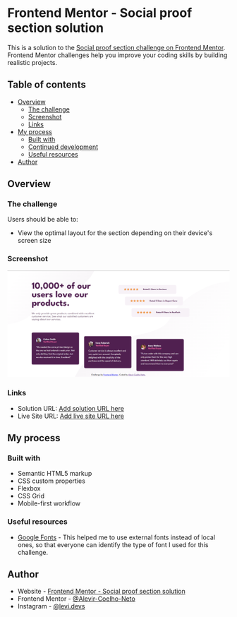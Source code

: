 # Frontend Mentor - Social proof section solution

This is a solution to the [Social proof section challenge on Frontend Mentor](https://www.frontendmentor.io/challenges/social-proof-section-6e0qTv_bA). Frontend Mentor challenges help you improve your coding skills by building realistic projects. 

## Table of contents

- [Overview](#overview)
  - [The challenge](#the-challenge)
  - [Screenshot](#screenshot)
  - [Links](#links)
- [My process](#my-process)
  - [Built with](#built-with)
  - [Continued development](#continued-development)
  - [Useful resources](#useful-resources)
- [Author](#author)

## Overview

### The challenge

Users should be able to:

- View the optimal layout for the section depending on their device's screen size

### Screenshot

![](./src/images/image.png)

### Links

- Solution URL: [Add solution URL here](https://your-solution-url.com)
- Live Site URL: [Add live site URL here](https://your-live-site-url.com)

## My process

### Built with

- Semantic HTML5 markup
- CSS custom properties
- Flexbox
- CSS Grid
- Mobile-first workflow

### Useful resources

- [Google Fonts](https://fonts.google.com/) - This helped me to use external fonts instead of local ones, so that everyone can identify the type of font I used for this challenge.

## Author

- Website - [Frontend Mentor - Social proof section solution](https://frontend-mentor-social-proof-section-solution-seven.vercel.app/)
- Frontend Mentor - [@Alevir-Coelho-Neto](https://www.frontendmentor.io/profile/Alevir-Coelho-Neto)
- Instagram - [@levi.devs](https://www.instagram.com/levi.devs/)

